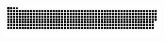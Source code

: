 ![snake_gif](https://github.com/illumi666ya/illumi666ya/blob/output/only-svg/github-contribution-grid-snake-dark.svg)
